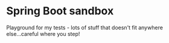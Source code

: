 # Spring Boot sandbox

Playground for my tests - lots of stuff that doesn't fit anywhere else...careful where you step!